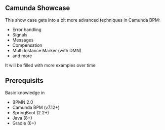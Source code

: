 ## Camunda Showcase
This show case gets into a bit more advanced techniques in Camunda BPM:

- Error handling
- Signals
- Messages
- Compensation
- Multi Instance Marker (with DMN)
- and more

It will be filled with more examples over time

## Prerequisits
Basic knowledge in
- BPMN 2.0
- Camunda BPM (v7.12+)
- SpringBoot (2.2+)
- Java (8+)
- Gradle (6+)
